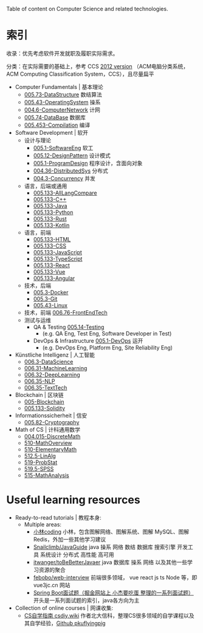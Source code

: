 
Table of content on Computer Science and related technologies. 

# 索引

收录：优先考虑软件开发就职及履职实际需求。

分类：在实际需要的基础上，参考 CCS [2012 version](https://www.acm.org/publications/class-2012) （ACM电脑分类系统， ACM Computing Classification System，CCS），且尽量扁平

- Computer Fundamentals | 基本理论
    - [005.73-DataStructure](./005.73-DataStructure.md) 数结算法
    - [005.43-OperatingSystem](./005.43-OperatingSystem.md) 操系
    - [004.6-ComputerNetwork](./004.6-ComputerNetwork.md) 计网
    - [005.74-DataBase](./005.74-DataBase.md) 数据库
    - [005.453-Compilation](./005.453-Compilation.md) 编译
- Software Development | 软开
    - 设计与理论
        - [005.1-SoftwareEng](./005.1-SoftwareEng.md) 软工
        - [005.12-DesignPattern](./005.12-DesignPattern.md) 设计模式
        - [005.1-ProgramDesign](./005.1-ProgramDesign.md) 程序设计，含面向对象
        - [004.36-DistributedSys](./004.36-DistributedSys.md) 分布式
        - [004.3-Concurrency](./004.3-Concurrency.md) 并发
    - 语言，后端或通用
        - [005.133-AllLangCompare](./005.133-AllLangCompare.md)
        - [005.133-C++](./005.133-C++.md)
        - [005.133-Java](./005.133-Java.md)
        - [005.133-Python](./005.133-Python.md)
        - [005.133-Rust](./005.133-Rust.md)
        - [005.133-Kotlin](./005.133-Kotlin.md)
    - 语言，前端
        - [005.133-HTML](./005.133-HTML.md)
        - [005.133-CSS](./005.133-CSS.md)
        - [005.133-JavaScript](./005.133-JavaScript.md)
        - [005.133-TypeScript](./005.133-TypeScript.md)
        - [005.133-React](./005.133-React.md)
        - [005.133-Vue](./005.133-Vue.md)
        - [005.133-Angular](./005.133-Angular.md)
    - 技术，后端
        - [005.3-Docker](./005.3-Docker.md)
        - [005.3-Git](./005.3-Git.md)
        - [005.43-Linux](./005.43-Linux.md)
    - 技术，前端 [006.76-FrontEndTech](./006.76-FrontEndTech.md)
    - 测试与运维
        - QA & Testing [005.14-Testing](./005.14-Testing.md)
            - (e.g. QA Eng, Test Eng, Software Developer in Test)
        - DevOps & Infrastructure [005.1-DevOps](./005.1-DevOps.md) 运开
            - (e.g. DevOps Eng, Platform Eng, Site Reliability Eng)
- Künstliche Intelligenz | 人工智能
    - [006.3-DataScience](./006.3-DataScience.md)
    - [006.31-MachineLearning](./006.31-MachineLearning.md)
    - [006.32-DeepLearning](./006.32-DeepLearning.md)
    - [006.35-NLP](./006.35-NLP.md)
    - [006.35-TextTech](./006.35-TextTech.md)
- Blockchain | 区块链
    - [005-Blockchain](./005-Blockchain.md)
    - [005.133-Solidity](./005.133-Solidity.md)
- Informationssicherheit | 信安
    - [005.82-Cryptography](./005.82-Cryptography.md)
- Math of CS | 计科通用数学
    - [004.015-DiscreteMath](./004.015-DiscreteMath.md)
    - [510-MathOverview](./510-MathOverview.md)
    - [510-ElementaryMath](./510-ElementaryMath.md)
    - [512.5-LinAlg](./512.5-LinAlg.md)
    - [519-ProbStat](./519-ProbStat.md)
    - [519.5-SPSS](./519.5-SPSS.md)
    - [515-MathAnalysis](./515-MathAnalysis.md)

# Useful learning resources

- Ready-to-read tutorials | 教程本身:
    - Multiple areas:
        - [小林coding](https://xiaolincoding.com/) 小林，包含图解网络、图解系统、图解 MySQL、图解 Redis，外加一些其他学习建议
        - [Snailclimb/JavaGuide](https://github.com/Snailclimb/JavaGuide) java 操系 网络 数结 数据库 搜索引擎 开发工具 系统设计 分布式 高性能 高可用
        - [itwanger/toBeBetterJavaer](https://github.com/itwanger/toBeBetterJavaer) java 数据库 操系 网络 以及其他一些学习资源的聚合
        - [febobo/web-interview](https://github.com/febobo/web-interview) 前端很多领域， vue react js ts Node 等，即 vue3jc.cn 网站
        - [Spring Boot面试题（掘金网站上 小杰要吃蛋 整理的一系列面试题）](https://juejin.cn/post/6844904125709156359) 开头是一系列面试题的索引，java各方向为主
- Collection of online courses | 网课收集:
    - [CS自学指南 csdiy.wiki](https://csdiy.wiki/) 作者北大信科，整理CS很多领域的自学课程以及其自学经验，[Github pkuflyingpig](https://github.com/pkuflyingpig/cs-self-learning/)
